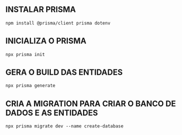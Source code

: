 ## INSTALAR PRISMA
```npm install @prisma/client prisma dotenv```

## INICIALIZA O PRISMA
```npx prisma init```

## GERA O BUILD DAS ENTIDADES
```npx prisma generate```

## CRIA A MIGRATION PARA CRIAR O BANCO DE DADOS E AS ENTIDADES
```npx prisma migrate dev --name create-database```